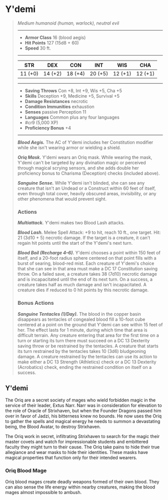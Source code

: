 # Y'demi
>*Medium humanoid (human, warlock), neutral evil*
>___
>- **Armor Class** 16 (blood aegis)
>- **Hit Points** 127 (15d8 + 60)
>- **Speed** 30 ft.
>___
>|STR|DEX|CON|INT|WIS|CHA|
>|:---:|:---:|:---:|:---:|:---:|:---:|
>|11 (+0)|14 (+2)|18 (+4)|20 (+5)|12 (+1)|12 (+1)|
>___
>- **Saving Throws** Con +8, Int +9, Wis +5, Cha +5
>- **Skills** Deception +9, Medicine +5, Survival +5
>- **Damage Resistances** necrotic
>- **Condition Immunities** exhaustion
>- **Senses** passive Perception 11
>- **Languages** Common plus any four languages
>- #cr9 (5,000 XP)
>- **Proficiency Bonus** +4
>___
>***Blood Aegis.*** The AC of Y'demi includes her Constitution modifier while she isn't wearing armor or wielding a shield.  
>
>***Oriq Mask.*** Y'demi wears an Oriq mask. While wearing the mask, Y'demi can't be targeted by any divination magic or perceived through magical scrying sensors, and she adds double her proficiency bonus to Charisma (Deception) checks (included above).  
>
>***Sanguine Sense.*** While Y'demi isn't blinded, she can see any creature that isn't an Undead or a Construct within 60 feet of itself, even through total cover, heavily obscured areas, invisibility, or any other phenomena that would prevent sight.  
>
>### Actions
>***Multiattack.*** Y'demi makes two Blood Lash attacks.  
>
>***Blood Lash.*** Melee Spell Attack: +9 to hit, reach 10 ft., one target. Hit: 21 (3d10 + 5) necrotic damage. If the target is a creature, it can't regain hit points until the start of the Y'demi's next turn.  
>
>***Blood Boil (Recharge 4–6).*** Y'demi chooses a point within 150 feet of itself, and a 20-foot radius sphere centered on that point fills with a burst of searing, blood-red mist. Each creature of Y'demi's choice that she can see in that area must make a DC 17 Constitution saving throw. On a failed save, a creature takes 38 (7d10) necrotic damage and is incapacitated until the end of its next turn. On a success, a creature takes half as much damage and isn't incapacitated. A creature dies if reduced to 0 hit points by this necrotic damage.  
>
>### Bonus Actions
>***Sanguine Tentacles (1/Day).*** The blood in the copper basin disappears as tentacles of congealed blood fill a 10-foot cube centered at a point on the ground that Y'demi can see within 15 feet of her. The effect lasts for 1 minute, during which time that area is difficult terrain. Any creature entering that area for the first time on a turn or starting its turn there must succeed on a DC 13 Dexterity saving throw or be restrained by the tentacles. A creature that starts its turn restrained by the tentacles takes 10 (3d6) bludgeoning damage. A creature restrained by the tentacles can use its action to make either a DC 13 Strength (Athletics) check or a DC 13 Dexterity (Acrobatics) check, ending the restrained condition on itself on a success.

## Y'demi

The Oriq are a secret society of mages who wield forbidden magic in the service of their leader, Extus Narr. Narr was in consideration for elevation to the role of Oracle of Strixhaven, but when the Founder Dragons passed him over in favor of Jadzi, his bitterness knew no bounds. He now uses the Oriq to gather the spells and magical energy he needs to summon a devastating being, the Blood Avatar, to destroy Strixhaven.

The Oriq work in secret, infiltrating Strixhaven to search for the magic their master covets and watch for impressionable students and embittered faculty they might turn to their cause. The Oriq take pains to hide their true allegiance and wear masks to hide their identities. These masks have magical properties that function only for their intended wearers.

### Oriq Blood Mage
Oriq blood mages create deadly weapons formed of their own blood. They can also sense the life energy within nearby creatures, making the blood mages almost impossible to ambush.